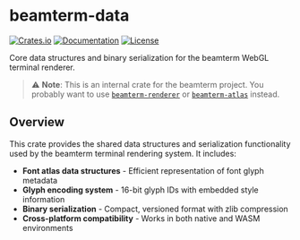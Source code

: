 # beamterm-data

[![Crates.io](https://img.shields.io/crates/v/beamterm-data.svg)](https://crates.io/crates/beamterm-data)
[![Documentation](https://docs.rs/beamterm-data/badge.svg)](https://docs.rs/beamterm-data)
[![License](https://img.shields.io/crates/l/beamterm-data.svg)](https://github.com/junkdog/beamterm#license)

Core data structures and binary serialization for the beamterm WebGL terminal renderer.

> ⚠️ **Note**: This is an internal crate for the beamterm project. You probably want to use [`beamterm-renderer`](https://crates.io/crates/beamterm-renderer) or [`beamterm-atlas`](https://crates.io/crates/beamterm-atlas) instead.

## Overview

This crate provides the shared data structures and serialization functionality used by the beamterm terminal
rendering system. It includes:

- **Font atlas data structures** - Efficient representation of font glyph metadata
- **Glyph encoding system** - 16-bit glyph IDs with embedded style information
- **Binary serialization** - Compact, versioned format with zlib compression
- **Cross-platform compatibility** - Works in both native and WASM environments

